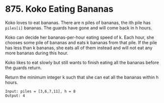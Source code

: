 # 875. Koko Eating Bananas

Koko loves to eat bananas. There are n piles of bananas, the ith pile has `piles[i]` bananas. The guards have gone and will come back in h hours.

Koko can decide her bananas-per-hour eating speed of k. Each hour, she chooses some pile of bananas and eats k bananas from that pile. If the pile has less than k bananas, she eats all of them instead and will not eat any more bananas during this hour.

Koko likes to eat slowly but still wants to finish eating all the bananas before the guards return.

Return the minimum integer k such that she can eat all the bananas within h hours.

```
Input: piles = [3,6,7,11], h = 8
Output: 4

```
